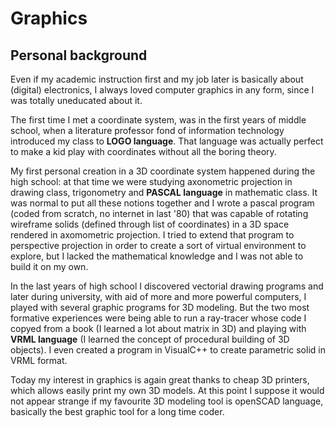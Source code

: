 # Graphics

## Personal background

Even if my academic instruction first and my job later is basically about (digital) electronics, I always loved computer graphics in any form, since I was totally uneducated about it.

The first time I met a coordinate system, was in the first years of middle school, when a literature professor fond of information technology introduced my class to **LOGO language**. That language was actually perfect to make a kid play with coordinates without all the boring theory.

My first personal creation in a 3D coordinate system happened during the high school: at that time we were studying axonometric projection in drawing class, trigonometry and **PASCAL language** in mathematic class. It was normal to put all these notions together and I wrote a pascal program (coded from scratch, no internet in last '80) that was capable of rotating wireframe solids (defined through list of coordinates) in a 3D space rendered in axomometric projection. I tried to extend that program to perspective projection in order to create a sort of virtual environment to explore, but I lacked the mathematical knowledge and I was not able to build it on my own.

In the last years of high school I discovered vectorial drawing programs and later during university, with aid of more and more powerful computers, I played with several graphic programs for 3D modeling. But the two most formative experiences were being able to run a ray-tracer whose code I copyed from a book (I learned a lot about matrix in 3D) and playing with **VRML language** (I learned the concept of procedural building of 3D objects). I even created a program in VisualC++ to create parametric solid in VRML format.

Today my interest in graphics is again great thanks to cheap 3D printers, which allows easily print my own 3D models. At this point I suppose it would not appear strange if my favourite 3D modeling tool is openSCAD language, basically the best graphic tool for a long time coder.


